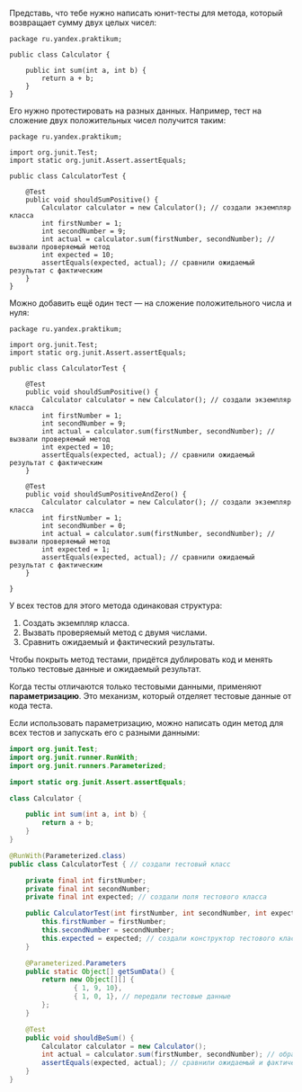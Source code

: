 Представь, что тебе нужно написать юнит-тесты для метода, который возвращает сумму двух целых чисел:
```
package ru.yandex.praktikum;

public class Calculator {

    public int sum(int a, int b) {
        return a + b;
    }
} 
```

Его нужно протестировать на разных данных. Например, тест на сложение двух положительных чисел получится таким:
```
package ru.yandex.praktikum;

import org.junit.Test;
import static org.junit.Assert.assertEquals;

public class CalculatorTest {

    @Test
    public void shouldSumPositive() {
        Calculator calculator = new Calculator(); // создали экземпляр класса
        int firstNumber = 1;
        int secondNumber = 9;
        int actual = calculator.sum(firstNumber, secondNumber); // вызвали проверяемый метод
        int expected = 10;
        assertEquals(expected, actual); // сравнили ожидаемый результат с фактическим
    }
} 
```

Можно добавить ещё один тест — на сложение положительного числа и нуля:
```
package ru.yandex.praktikum;

import org.junit.Test;
import static org.junit.Assert.assertEquals;

public class CalculatorTest {

    @Test
    public void shouldSumPositive() {
        Calculator calculator = new Calculator(); // создали экземпляр класса
        int firstNumber = 1;
        int secondNumber = 9;
        int actual = calculator.sum(firstNumber, secondNumber); // вызвали проверяемый метод
        int expected = 10;
        assertEquals(expected, actual); // сравнили ожидаемый результат с фактическим
    }

    @Test
    public void shouldSumPositiveAndZero() {
        Calculator calculator = new Calculator(); // создали экземпляр класса
        int firstNumber = 1;
        int secondNumber = 0;
        int actual = calculator.sum(firstNumber, secondNumber); // вызвали проверяемый метод
        int expected = 1;
        assertEquals(expected, actual); // сравнили ожидаемый результат с фактическим
    }

} 
```


У всех тестов для этого метода одинаковая структура:

1. Создать экземпляр класса.
2. Вызвать проверяемый метод с двумя числами.
3. Сравнить ожидаемый и фактический результаты.

Чтобы покрыть метод тестами, придётся дублировать код и менять только тестовые данные и ожидаемый результат.

Когда тесты отличаются только тестовыми данными, применяют **параметризацию**. Это механизм, который отделяет тестовые данные от кода теста.


Если использовать параметризацию, можно написать один метод для всех тестов и запускать его с разными данными:

```java
import org.junit.Test;
import org.junit.runner.RunWith;
import org.junit.runners.Parameterized;

import static org.junit.Assert.assertEquals;

class Calculator {

    public int sum(int a, int b) {
        return a + b;
    }
}

@RunWith(Parameterized.class)
public class CalculatorTest { // создали тестовый класс

    private final int firstNumber;
    private final int secondNumber;
    private final int expected; // создали поля тестового класса

    public CalculatorTest(int firstNumber, int secondNumber, int expected) {
        this.firstNumber = firstNumber;
        this.secondNumber = secondNumber;
        this.expected = expected; // создали конструктор тестового класса
    }

    @Parameterized.Parameters
    public static Object[] getSumData() {
        return new Object[][] {
                { 1, 9, 10},
                { 1, 0, 1}, // передали тестовые данные
        };
    }

    @Test
    public void shouldBeSum() {
        Calculator calculator = new Calculator();
        int actual = calculator.sum(firstNumber, secondNumber); // обратились к полям тестового класса
        assertEquals(expected, actual); // сравнили ожидаемый и фактический результат
    }
}
```